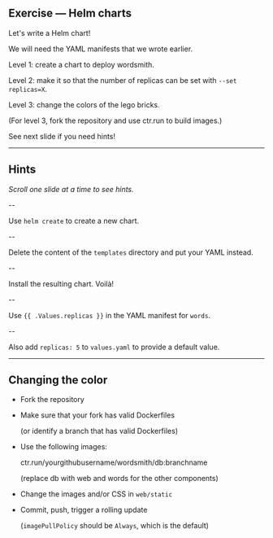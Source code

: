 ## Exercise — Helm charts

Let's write a Helm chart!

We will need the YAML manifests that we wrote earlier.

Level 1: create a chart to deploy wordsmith.

Level 2: make it so that the number of replicas can be set with `--set replicas=X`.

Level 3: change the colors of the lego bricks.

(For level 3, fork the repository and use ctr.run to build images.)

See next slide if you need hints!

---

## Hints

*Scroll one slide at a time to see hints.*

--

Use `helm create` to create a new chart.

--

Delete the content of the `templates` directory and put your YAML instead.

--

Install the resulting chart. Voilà!

--

Use `{{ .Values.replicas }}` in the YAML manifest for `words`.

--

Also add `replicas: 5` to `values.yaml` to provide a default value.

---

## Changing the color

- Fork the repository

- Make sure that your fork has valid Dockerfiles

  (or identify a branch that has valid Dockerfiles)

- Use the following images:

  ctr.run/yourgithubusername/wordsmith/db:branchname

  (replace db with web and words for the other components)

- Change the images and/or CSS in `web/static`

- Commit, push, trigger a rolling update

  (`imagePullPolicy` should be `Always`, which is the default)
